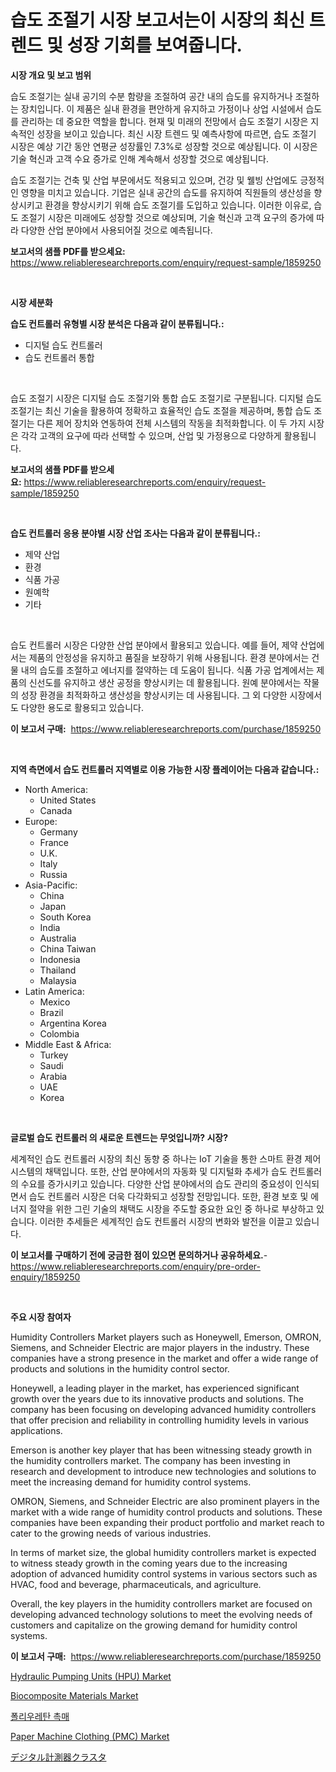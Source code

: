 <p><h1>습도 조절기 시장 보고서는이 시장의 최신 트렌드 및 성장 기회를 보여줍니다.</h1></p><p><strong>시장 개요 및 보고 범위</strong></p>
<p><p>습도 조절기는 실내 공기의 수분 함량을 조절하여 공간 내의 습도를 유지하거나 조절하는 장치입니다. 이 제품은 실내 환경을 편안하게 유지하고 가정이나 상업 시설에서 습도를 관리하는 데 중요한 역할을 합니다. 현재 및 미래의 전망에서 습도 조절기 시장은 지속적인 성장을 보이고 있습니다. 최신 시장 트렌드 및 예측사항에 따르면, 습도 조절기 시장은 예상 기간 동안 연평균 성장률인 7.3%로 성장할 것으로 예상됩니다. 이 시장은 기술 혁신과 고객 수요 증가로 인해 계속해서 성장할 것으로 예상됩니다.</p><p>습도 조절기는 건축 및 산업 부문에서도 적용되고 있으며, 건강 및 웰빙 산업에도 긍정적인 영향을 미치고 있습니다. 기업은 실내 공간의 습도를 유지하여 직원들의 생산성을 향상시키고 환경을 향상시키기 위해 습도 조절기를 도입하고 있습니다. 이러한 이유로, 습도 조절기 시장은 미래에도 성장할 것으로 예상되며, 기술 혁신과 고객 요구의 증가에 따라 다양한 산업 분야에서 사용되어질 것으로 예측됩니다.</p></p>
<p><strong>보고서의 샘플 PDF를 받으세요:</strong> <a href="https://www.reliableresearchreports.com/enquiry/request-sample/1859250">https://www.reliableresearchreports.com/enquiry/request-sample/1859250</a></p>
<p>&nbsp;</p>
<p><strong>시장 세분화</strong></p>
<p><strong>습도 컨트롤러 유형별 시장 분석은 다음과 같이 분류됩니다.:</strong></p>
<p><ul><li>디지털 습도 컨트롤러</li><li>습도 컨트롤러 통합</li></ul></p>
<p>&nbsp;</p>
<p><p>습도 조절기 시장은 디지털 습도 조절기와 통합 습도 조절기로 구분됩니다. 디지털 습도 조절기는 최신 기술을 활용하여 정확하고 효율적인 습도 조절을 제공하며, 통합 습도 조절기는 다른 제어 장치와 연동하여 전체 시스템의 작동을 최적화합니다. 이 두 가지 시장은 각각 고객의 요구에 따라 선택할 수 있으며, 산업 및 가정용으로 다양하게 활용됩니다.</p></p>
<p><strong>보고서의 샘플 PDF를 받으세요:</strong>&nbsp;<a href="https://www.reliableresearchreports.com/enquiry/request-sample/1859250">https://www.reliableresearchreports.com/enquiry/request-sample/1859250</a></p>
<p>&nbsp;</p>
<p><strong> 습도 컨트롤러 응용 분야별 시장 산업 조사는 다음과 같이 분류됩니다.:</strong></p>
<p><ul><li>제약 산업</li><li>환경</li><li>식품 가공</li><li>원예학</li><li>기타</li></ul></p>
<p>&nbsp;</p>
<p><p>습도 컨트롤러 시장은 다양한 산업 분야에서 활용되고 있습니다. 예를 들어, 제약 산업에서는 제품의 안정성을 유지하고 품질을 보장하기 위해 사용됩니다. 환경 분야에서는 건물 내의 습도를 조절하고 에너지를 절약하는 데 도움이 됩니다. 식품 가공 업계에서는 제품의 신선도를 유지하고 생산 공정을 향상시키는 데 활용됩니다. 원예 분야에서는 작물의 성장 환경을 최적화하고 생산성을 향상시키는 데 사용됩니다. 그 외 다양한 시장에서도 다양한 용도로 활용되고 있습니다.</p></p>
<p><strong>이 보고서 구매:</strong>&nbsp; <a href="https://www.reliableresearchreports.com/purchase/1859250">https://www.reliableresearchreports.com/purchase/1859250</a></p>
<p>&nbsp;</p>
<p><strong>지역 측면에서 습도 컨트롤러 지역별로 이용 가능한 시장 플레이어는 다음과 같습니다.:</strong></p>
<p><ul>
    <li>
        North America:
        <ul>
            <li>United States</li>
            <li>Canada</li>
        </ul>
    </li>
    <li>
        Europe:
        <ul>
            <li>Germany</li>
            <li>France</li>
            <li>U.K.</li>
            <li>Italy</li>
            <li>Russia</li>
        </ul>
    </li>
    <li>
        Asia-Pacific:
        <ul>
            <li>China</li>
            <li>Japan</li>
            <li>South Korea</li>
            <li>India</li>
            <li>Australia</li>
            <li>China Taiwan</li>
            <li>Indonesia</li>
            <li>Thailand</li>
            <li>Malaysia</li>
        </ul>
    </li>
    <li>
        Latin America:
        <ul>
            <li>Mexico</li>
            <li>Brazil</li>
            <li>Argentina Korea</li>
            <li>Colombia</li>
        </ul>
    </li>
    <li>
        Middle East & Africa:
        <ul>
            <li>Turkey</li>
            <li>Saudi</li>
            <li>Arabia</li>
            <li>UAE</li>
            <li>Korea</li>
        </ul>
    </li>
    </ul></p>
<p>&nbsp;</p>
<p><strong>글로벌 습도 컨트롤러 의 새로운 트렌드는 무엇입니까? 시장?</strong></p>
<p><p>세계적인 습도 컨트롤러 시장의 최신 동향 중 하나는 IoT 기술을 통한 스마트 환경 제어 시스템의 채택입니다. 또한, 산업 분야에서의 자동화 및 디지털화 추세가 습도 컨트롤러의 수요를 증가시키고 있습니다. 다양한 산업 분야에서의 습도 관리의 중요성이 인식되면서 습도 컨트롤러 시장은 더욱 다각화되고 성장할 전망입니다. 또한, 환경 보호 및 에너지 절약을 위한 그린 기술의 채택도 시장을 주도할 중요한 요인 중 하나로 부상하고 있습니다. 이러한 추세들은 세계적인 습도 컨트롤러 시장의 변화와 발전을 이끌고 있습니다.</p></p>
<p><strong>이 보고서를 구매하기 전에 궁금한 점이 있으면 문의하거나 공유하세요.</strong>- <a href="https://www.reliableresearchreports.com/enquiry/pre-order-enquiry/1859250">https://www.reliableresearchreports.com/enquiry/pre-order-enquiry/1859250</a></p>
<p>&nbsp;</p>
<p><strong>주요 시장 참여자</strong></p>
<p><p>Humidity Controllers Market players such as Honeywell, Emerson, OMRON, Siemens, and Schneider Electric are major players in the industry. These companies have a strong presence in the market and offer a wide range of products and solutions in the humidity control sector.</p><p>Honeywell, a leading player in the market, has experienced significant growth over the years due to its innovative products and solutions. The company has been focusing on developing advanced humidity controllers that offer precision and reliability in controlling humidity levels in various applications.</p><p>Emerson is another key player that has been witnessing steady growth in the humidity controllers market. The company has been investing in research and development to introduce new technologies and solutions to meet the increasing demand for humidity control systems.</p><p>OMRON, Siemens, and Schneider Electric are also prominent players in the market with a wide range of humidity control products and solutions. These companies have been expanding their product portfolio and market reach to cater to the growing needs of various industries.</p><p>In terms of market size, the global humidity controllers market is expected to witness steady growth in the coming years due to the increasing adoption of advanced humidity control systems in various sectors such as HVAC, food and beverage, pharmaceuticals, and agriculture.</p><p>Overall, the key players in the humidity controllers market are focused on developing advanced technology solutions to meet the evolving needs of customers and capitalize on the growing demand for humidity control systems.</p></p>
<p><strong>이 보고서 구매:</strong>&nbsp;&nbsp;<a href="https://www.reliableresearchreports.com/purchase/1859250">https://www.reliableresearchreports.com/purchase/1859250</a></p>
<p><p><a href="https://issuu.com/reportprime-2/docs/hydraulic-pumping-units-hpu-market-size-2030.pptx">Hydraulic Pumping Units (HPU) Market</a></p><p><a href="https://github.com/BryceTownsendr/Market-Research-Report-List-3/blob/main/biocomposite-materials-market.md">Biocomposite Materials Market</a></p><p><a href="https://github.com/xvz497517413/Market-Research-Report-List-1/blob/main/1535202192222.md">폴리우레탄 촉매</a></p><p><a href="https://issuu.com/reportprime-2/docs/paper-machine-clothing-pmc-market-size-2030.pptx">Paper Machine Clothing (PMC) Market</a></p><p><a href="https://github.com/ksxzwxabcuynh011/Market-Research-Report-List-1/blob/main/2608196192407.md">デジタル計測器クラスタ</a></p></p>
